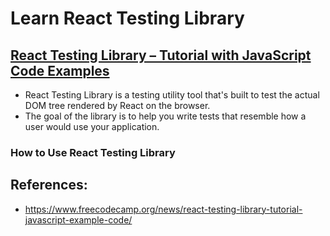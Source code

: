 # Learn React Testing Library

## [React Testing Library – Tutorial with JavaScript Code Examples](https://www.freecodecamp.org/news/react-testing-library-tutorial-javascript-example-code/)

- React Testing Library is a testing utility tool that's built to test the actual DOM tree rendered by React on the browser.
- The goal of the library is to help you write tests that resemble how a user would use your application.

### How to Use React Testing Library



## References:
- https://www.freecodecamp.org/news/react-testing-library-tutorial-javascript-example-code/